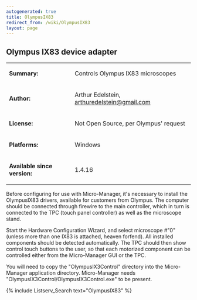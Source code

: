 ```yaml
---
autogenerated: true
title: OlympusIX83
redirect_from: /wiki/OlympusIX83
layout: page
---
```


## Olympus IX83 device adapter

<table cellspacing=3>
<tr>
<td markdown="1">

**Summary:**

</td>
<td markdown="1" valign="top">

Controls Olympus IX83 microscopes

</td>
</tr>
<tr>
<td markdown="1">

**Author:**

</td>
<td markdown="1">

Arthur Edelstein, arthuredelstein@gmail.com

</td>
</tr>
<tr>
<td markdown="1">

**License:**

</td>
<td markdown="1">

Not Open Source, per Olympus' request

</td>
</tr>
<tr>
<td markdown="1">

**Platforms:**

</td>
<td markdown="1">

Windows

</td>
</tr>
<tr>
<td markdown="1">

**Available since version:**

</td>
<td markdown="1">

1.4.16

</td>
</table>

Before configuring for use with Micro-Manager, it's necessary to install
the OlympusIX83 drivers, available for customers from Olympus. The
computer should be connected through firewire to the main controller,
which in turn is connected to the TPC (touch panel controller) as well
as the microscope stand.

Start the Hardware Configuration Wizard, and select microscope \#"0"
(unless more than one IX83 is attached, heaven forfend). All installed
components should be detected automatically. The TPC should then show
control touch buttons to the user, so that each motorized component can
be controlled either from the Micro-Manager GUI or the TPC.

You will need to copy the "OlympusIX3Control" directory into the
Micro-Manager application directory. Micro-Manager needs
"OlympusIX3Control/OlympusIX3Control.exe" to be present.

{% include Listserv_Search text="OlympusIX83" %}

